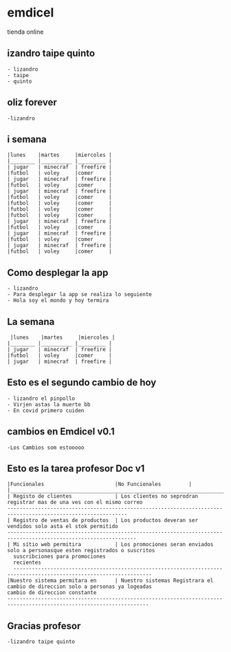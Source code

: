# emdicel
tienda online 

## izandro taipe quinto
    - lizandro
    - taipe
    - quinto
    
## oliz forever
    -lizandro
    
## i semana
    |lunes    |martes     |miercoles |
    |________ |__________ |_________ |
    | jugar   | minecraf  | freefire |
    |futbol   | voley     |comer     |
    | jugar   | minecraf  | freefire |
    |futbol   | voley     |comer     |
    | jugar   | minecraf  | freefire |
    |futbol   | voley     |comer     |
    |futbol   | voley     |comer     |
    |futbol   | voley     |comer     |
    |futbol   | voley     |comer     |
    | jugar   | minecraf  | freefire |
    |futbol   | voley     |comer     |
    | jugar   | minecraf  | freefire |
    |futbol   | voley     |comer     |
    | jugar   | minecraf  | freefire |
    |futbol   | voley     |comer     |
## Como desplegar la app
    - lizandro
    - Para desplegar la app se realiza lo seguiente
    - Hola soy el mondo y hoy termira
## La semana    
     |lunes    |martes     |miercoles |
    |________ |__________ |_________ |
    | jugar   | minecraf  | freefire |
    |futbol   | voley     |comer     |
    | jugar   | minecraf  | freefire |
## Esto es el segundo cambio de hoy
    - lizandro el pinpollo
    - Virjen astas la muerte bb
    - En covid primero cuiden
## cambios en Emdicel v0.1
    -Los Cambios som estooooo
## Esto es la tarea profesor Doc v1
    |Funcionales                       |No Funcionales         |
    |________________________________________________________________________________________________________
    | Registo de clientes              | Los clientes no seprodran registrar mas de una ves con el mismo correo 
    -------------------------------------------------------------------------------------------------------------
    | Registro de ventas de productos  | Los productos deveran ser vendidos solo asta el stok permitido
    ----------------------------------------------------------------------------------------------------------------
    | Mi sítio web permitira           | Los promociones seran enviados solo a personasque esten registrados o suscritos
      suscribciones para promociones   
      recientes 
      -------------------------------------------------------------------------------------------------------------------
    |Nuestro sistema permitara en      | Nuestro sistemas Registrara el cambio de direccion solo a personas ya logeadas  
    cambio de direccion constante 
    --------------------------------------------------------------------------------------------------------------------
## Gracias profesor
    -lizandro taipe quinto
